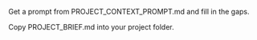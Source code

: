 Get a prompt from PROJECT_CONTEXT_PROMPT.md and fill in the gaps.

Copy PROJECT_BRIEF.md into your project folder.
